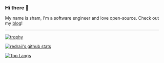 ### Hi there 👋

My name is sham, I'm a software engineer and love open-source. Check out my [blog](http://devblog.ihtasham.com)!

----------

[![trophy](https://github-profile-trophy.vercel.app/?username=redrails&theme=darkhub&row=1&no-frame=true)](https://github.com/ryo-ma/github-profile-trophy)






[![redrail's github stats](https://github-readme-stats.vercel.app/api?username=redrails&include_all_commits=true&show_icons=true&theme=radical&show_owner=true)](https://github.com/redrails)

[![Top Langs](https://github-readme-stats.vercel.app/api/top-langs/?username=redrails&theme=radical&layout=compact&card_width=447)](https://github.com/anuraghazra/github-readme-stats)

<!--
**redrails/redrails** is a ✨ _special_ ✨ repository because its `README.md` (this file) appears on your GitHub profile.

Here are some ideas to get you started:

- 🔭 I’m currently working on ...
- 🌱 I’m currently learning ...
- 👯 I’m looking to collaborate on ...
- 🤔 I’m looking for help with ...
- 💬 Ask me about ...
- 📫 How to reach me: ...
- 😄 Pronouns: ...
- ⚡ Fun fact: ...
-->
